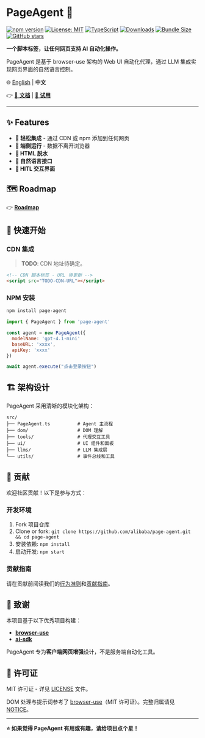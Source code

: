 # PageAgent 🤖

[![npm version](https://badge.fury.io/js/page-agent.svg)](https://badge.fury.io/js/page-agent) [![License: MIT](https://img.shields.io/badge/License-MIT-yellow.svg)](https://opensource.org/licenses/MIT) [![TypeScript](https://img.shields.io/badge/%3C%2F%3E-TypeScript-%230074c1.svg)](http://www.typescriptlang.org/) [![Downloads](https://img.shields.io/npm/dt/page-agent.svg)](https://www.npmjs.com/package/page-agent) [![Bundle Size](https://img.shields.io/bundlephobia/minzip/page-agent)](https://bundlephobia.com/package/page-agent) [![GitHub stars](https://img.shields.io/github/stars/gaomeng1900/page-agent.svg)](https://github.com/gaomeng1900/page-agent)

**一个脚本标签，让任何网页支持 AI 自动化操作。**

PageAgent 是基于 browser-use 架构的 Web UI 自动化代理，通过 LLM 集成实现网页界面的自然语言控制。

🌐 [English](./README.md) | **中文**

👉 [📖 **文档**](#) | [🚀 **试用**](#)

---

## ✨ Features

- **🎯 轻松集成** - 通过 CDN 或 npm 添加到任何网页
- **🔐 端侧运行** - 数据不离开浏览器
- **🧠 HTML 脱水**
- **💬 自然语言接口**
- **🎨 HITL 交互界面**

## 🗺️ Roadmap

👉 [**Roadmap**](./ROADMAP.md)

## 🚀 快速开始

### CDN 集成

> **TODO**: CDN 地址待确定。

```html
<!-- CDN 脚本标签 - URL 待更新 -->
<script src="TODO-CDN-URL"></script>
```

### NPM 安装

```bash
npm install page-agent
```

```javascript
import { PageAgent } from 'page-agent'

const agent = new PageAgent({
  modelName: 'gpt-4.1-mini'
  baseURL: 'xxxx',
  apiKey: 'xxxx'
})

await agent.execute("点击登录按钮")
```

## 🏗️ 架构设计

PageAgent 采用清晰的模块化架构：

```
src/
├── PageAgent.ts          # Agent 主流程
├── dom/                  # DOM 理解
├── tools/                # 代理交互工具
├── ui/                   # UI 组件和面板
├── llms/                 # LLM 集成层
└── utils/                # 事件总线和工具
```

## 🤝 贡献

欢迎社区贡献！以下是参与方式：

### 开发环境

1. Fork 项目仓库
2. Clone or fork: `git clone https://github.com/alibaba/page-agent.git && cd page-agent`
3. 安装依赖: `npm install`
4. 启动开发: `npm start`

### 贡献指南

请在贡献前阅读我们的[行为准则](CODE_OF_CONDUCT.md)和[贡献指南](CONTRIBUTING.md)。

## 👏 致谢

本项目基于以下优秀项目构建：

- **[browser-use](https://github.com/browser-use/browser-use)**
- **[ai-sdk](https://ai-sdk.dev/)**

PageAgent 专为**客户端网页增强**设计，不是服务端自动化工具。

## 📄 许可证

MIT 许可证 - 详见 [LICENSE](LICENSE) 文件。

DOM 处理与提示词参考了 [browser-use](https://github.com/browser-use/browser-use)（MIT 许可证）。完整归属请见 [NOTICE](NOTICE)。

---

**⭐ 如果觉得 PageAgent 有用或有趣，请给项目点个星！**